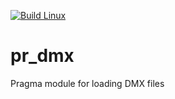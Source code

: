 [![Build Linux](https://github.com/Silverlan/pr_dmx/actions/workflows/pragma-linux-ci.yml/badge.svg)](https://github.com/Silverlan/pr_dmx/actions/workflows/pragma-linux-ci.yml)

# pr_dmx
Pragma module for loading DMX files
